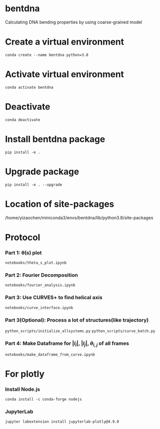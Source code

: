 # bentdna
Calculating DNA bending properties by using coarse-grained model

# Create a virtual environment
`conda create --name bentdna python=3.8`

# Activate virtual environment
`conda activate bentdna`

# Deactivate
`conda deactivate`

# Install bentdna package
`pip install -e .`

# Upgrade package
`pip install -e . --upgrade`

# Location of site-packages
/home/yizaochen/miniconda3/envs/bentdna/lib/python3.8/site-packages

# Protocol
### Part 1: θ(s) plot
`notebooks/theta_s_plot.ipynb`
### Part 2: Fourier Decomposition
`notebooks/fourier_analysis.ipynb`
### Part 3: Use CURVES+ to find helical axis
`notebooks/curve_interface.ipynb`
### Part 3(Optional): Process a lot of structures(like trajectory)
`python_scripts/initialize_allsystems.py`
`python_scripts/curve_batch.py`

### Part 4: Make Dataframe for $|l_{i}|$, $|l_{j}|$, $\theta_{i,j}$ of all frames
`notebooks/make_dataframe_from_curve.ipynb`

# For plotly

### Install Node.js
`conda install -c conda-forge nodejs`
### JupyterLab
`jupyter labextension install jupyterlab-plotly@4.9.0`
